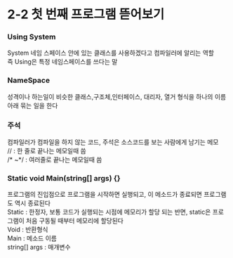 # 2-2 첫 번째 프로그램 뜯어보기
### Using System
System 네임 스페이스 안에 있는 클래스를 사용하겠다고 컴파일러에 알리는 역할  
즉 Using은 특정 네임스페이스를 쓰다는 말

### NameSpace
성격이나 하는일이 비슷한 클래스,구조체,인터페이스, 대리자, 열거 형식을 하나의 이름 아래 묶는 일을 한다  

 
### 주석
컴파일러가 컴파일을 하지 않는 코드, 주석은 소스코드를 보는 사람에게 남기는 메모  
// : 한 줄로 끝나는 메모일때 씀  
/* ~*/ : 여러줄로 끝나는 메모일때 씀



### Static void Main(string[] args) {}
프로그램의 진입점으로 프로그램을 시작하면 실행되고, 이 메소드가 종료되면 프로그램도 역시 종료된다  
Static : 한정자, 보통 코드가 실행되는 시점에 메모리가 할당 되는 반면, static은 프로그램이 처음 구동될 때부터 메모리에 할당된다  
Void : 반환형식  
Main : 메소드 이름  
string[] args : 매개변수




